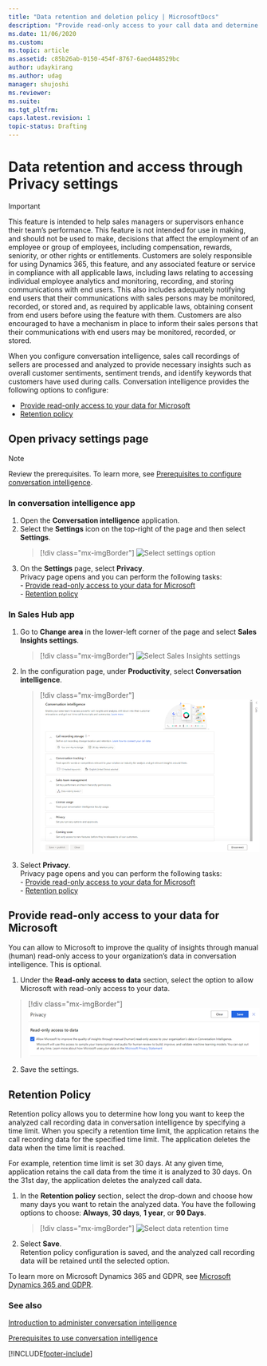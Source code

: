 ```yaml
---
title: "Data retention and deletion policy | MicrosoftDocs"
description: "Provide read-only access to your call data and determine how long you want to keep the analyzed call recording data in conversation intelligence."
ms.date: 11/06/2020
ms.custom: 
ms.topic: article
ms.assetid: c85b26ab-0150-454f-8767-6aed448529bc
author: udaykirang
ms.author: udag
manager: shujoshi
ms.reviewer: 
ms.suite: 
ms.tgt_pltfrm: 
caps.latest.revision: 1
topic-status: Drafting
---
```


# Data retention and access through Privacy settings

>[!IMPORTANT]
>This feature is intended to help sales managers or supervisors enhance their team’s performance. This feature is not intended for use in making, and should not be used to make, decisions that affect the employment of an employee or group of employees, including compensation, rewards, seniority, or other rights or entitlements. Customers are solely responsible for using Dynamics 365, this feature, and any associated feature or service in compliance with all applicable laws, including laws relating to accessing individual employee analytics and monitoring, recording, and storing communications with end users. This also includes adequately notifying end users that their communications with sales persons may be monitored, recorded, or stored and, as required by applicable laws, obtaining consent from end users before using the feature with them. Customers are also encouraged to have a mechanism in place to inform their sales persons that their communications with end users may be monitored, recorded, or stored.

When you configure conversation intelligence, sales call recordings of sellers are processed and analyzed to provide necessary insights such as overall customer sentiments, sentiment trends, and identify keywords that customers have used during calls. Conversation intelligence provides the following options to configure:  
-	[Provide read-only access to your data for Microsoft](#provide-read-only-access-to-your-data-for-microsoft)
-	[Retention policy](#retention-policy)  

## Open privacy settings page

> [!NOTE]
> Review the prerequisites. To learn more, see [Prerequisites to configure conversation intelligence](prereq-sales-insights-app.md).

### In conversation intelligence app

1.	Open the **Conversation intelligence** application.  
2.	Select the **Settings** icon on the top-right of the page and then select **Settings**.  
    > [!div class="mx-imgBorder"]
    > ![Select settings option](media/si-app-admin-select-settings.png "Select settings option")  
3.	On the **Settings** page, select **Privacy**.  
    Privacy page opens and you can perform the following tasks:  
        - [Provide read-only access to your data for Microsoft](#provide-read-only-access-to-your-data-for-microsoft)  
        - [Retention policy](#retention-policy)  

### In Sales Hub app  

1.	Go to **Change area** in the lower-left corner of the page and select **Sales Insights settings**.  
    > [!div class="mx-imgBorder"]
    > ![Select Sales Insights settings](media/si-admin-change-area-sales-insights-settings.png "Select Sales Insights settings")  
2.	In the configuration page, under **Productivity**, select **Conversation intelligence**.  
    > [!div class="mx-imgBorder"]
    > ![Conversation intelligence configuration page](media/ci-admin-config-page.png "Conversation intelligence configuration page")
3.	Select **Privacy**.  
    Privacy page opens and you can perform the following tasks:  
        - [Provide read-only access to your data for Microsoft](#provide-read-only-access-to-your-data-for-microsoft)  
        - [Retention policy](#retention-policy)  

## Provide read-only access to your data for Microsoft

You can allow to Microsoft to improve the quality of insights through manual (human) read-only access to your organization’s data in conversation intelligence. This is optional.  
1. Under the **Read-only access to data** section, select the option to allow Microsoft with read-only access to your data.  
> [!div class="mx-imgBorder"]
> ![Enable privacy](media/ci-admin-enable-privacy-ci-app.png "Enable privacy")  
2. Save the settings.

## Retention Policy

Retention policy allows you to determine how long you want to keep the analyzed call recording data in conversation intelligence by specifying a time limit. When you specify a retention time limit, the application retains the call recording data for the specified time limit. The application deletes the data when the time limit is reached. 

For example, retention time limit is set 30 days. At any given time, application retains the call data from the time it is analyzed to 30 days. On the 31st day, the application deletes the analyzed call data.  
1.	In the **Retention policy** section, select the drop-down and choose how many days you want to retain the analyzed data. You have the following options to choose: **Always**, **30 days**, **1 year**, or **90 Days**.  
    > [!div class="mx-imgBorder"]
    > ![Select data retention time](media/si-app-admin-select-retention-policy.png "Select data retention time")   
2.	Select **Save**.  
    Retention policy configuration is saved, and the analyzed call recording data will be retained until the selected option.

To learn more on Microsoft Dynamics 365 and GDPR, see [Microsoft Dynamics 365 and GDPR](/dynamics365/get-started/gdpr/index).

### See also

[Introduction to administer conversation intelligence](intro-admin-guide-sales-insights.md#administer-conversation-intelligence)

[Prerequisites to use conversation intelligence](prereq-sales-insights-app.md)

[!INCLUDE[footer-include](../includes/footer-banner.md)]
